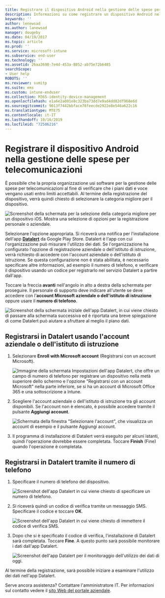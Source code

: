 ```yaml
---
title: Registrare il dispositivo Android nella gestione delle spese per telecomunicazioni con Intune
description: Informazioni su come registrare un dispositivo Android nella gestione delle spese per telecomunicazioni.
keywords: ''
author: lenewsad
ms.author: lanewsad
manager: dougeby
ms.date: 04/19/2017
ms.topic: article
ms.prod: ''
ms.service: microsoft-intune
ms.subservice: end-user
ms.technology: ''
ms.assetid: 26aa3698-7e4d-453a-8852-ab75e72b6485
searchScope:
- User help
ROBOTS: ''
ms.reviewer: sumitp
ms.suite: ems
ms.custom: intune-enduser
ms.collection: M365-identity-device-management
ms.openlocfilehash: e1a6e2a001e8c323ba73dd7e9ad4dd82df968e6d
ms.sourcegitcommit: 9013f7442bbface78feecde2922e8e546a622c16
ms.translationtype: MTE75
ms.contentlocale: it-IT
ms.lasthandoff: 10/16/2019
ms.locfileid: "72506216"
---
```

# <a name="enroll-your-android-device-in-telecom-expense-management"></a>Registrare il dispositivo Android nella gestione delle spese per telecomunicazioni

È possibile che la propria organizzazione usi software per la gestione delle spese per telecomunicazioni al fine di verificare che i piani dati e voce vengano usati entro limiti accettabili. Al termine della registrazione del dispositivo, verrà quindi chiesto di selezionare la categoria migliore per il dispositivo.

![Screenshot della schermata per la selezione della categoria migliore per un dispositivo iOS. Mostra una selezione di opzioni per la registrazione personale o aziendale.](./media/and-enroll-11-tem-select-best-category.png)

Selezionare l'opzione appropriata. Si riceverà una notifica per l'installazione dell'app [__Datalert__](https://play.google.com/store/apps/details?id=fr.memobox.databox) da Google Play Store. Datalert è l'app con cui l'organizzazione può misurare l'utilizzo dei dati. Se l'organizzazione ha configurato l'opzione di registrazione aziendale o dell'istituto di istruzione, verrà richiesto di accedere con l'account aziendale o dell'istituto di istruzione. Se questa configurazione non è stata abilitata, è necessario specificare altre informazioni, ad esempio il numero di telefono, e verificare il dispositivo usando un codice per registrarlo nel servizio Datalert a partire dall'app.

Toccare la freccia __avanti__ nell'angolo in alto a destra della schermata per proseguire. Il personale di supporto deve indicare all'utente se deve accedere con l'__account Microsoft aziendale o dell'istituto di istruzione__ oppure usare il __numero di telefono__.

  ![Screenshot della schermata iniziale dell'app Datalert, in cui viene chiesto di passare alla schermata successiva ed è riportata una breve spiegazione di come Datalert può aiutare a sfruttare al meglio il piano dati.](./media/and-enroll-12-tem-datalert-setup.png)

## <a name="enroll-into-datalert-using-your-microsoft-work-or-school-account"></a>Registrarsi in Datalert usando l'account aziendale o dell'istituto di istruzione

1. Selezionare __Enroll with Microsoft account__ (Registrarsi con un account Microsoft).

   ![Immagine della schermata Impostazioni dell'app Datalert, che offre un campo di numero di telefono per registrare un dispositivo nella metà superiore dello schermo e l'opzione "Registrarsi con un account Microsoft" nella parte inferiore, se si ha un account di Microsoft Office 365 e una sottoscrizione a Intune.](./media/and-enroll-12a-tem-datalert-enroll-msft-account.png)

2. Scegliere l'account aziendale o dell'istituto di istruzione tra gli account disponibili. Se l'account non è elencato, è possibile accedere tramite il pulsante **Aggiungi account**.

   ![Schermata della finestra "Selezionare l'account", che visualizza un account di esempio e il pulsante Aggiungi account.](./media/and-enroll-12b-tem-datalert-enroll-select-msft-account.png)

3. Il programma di installazione di Datalert verrà eseguito per alcuni istanti, quindi l'operazione dovrebbe essere completata. Toccare __Finish__ (Fine) quando l'operazione è completata.

## <a name="enroll-into-datalert-using-your-phone-number"></a>Registrarsi in Datalert tramite il numero di telefono

1. Specificare il numero di telefono del dispositivo.

   ![Screenshot dell'app Datalert in cui viene chiesto di specificare un numero di telefono.](./media/and-enroll-13-tem-datalert-phone-number.png)

2. Si riceverà quindi un codice di verifica tramite un messaggio SMS. Specificare il codice e toccare __OK__.

   ![Screenshot dell'app Datalert in cui viene chiesto di immettere il codice di verifica SMS.](./media/and-enroll-14-tem-datalert-sms.png)

3. Dopo che si è specificato il codice di verifica, l'installazione di Datalert sarà completata. Toccare __Fine__. A questo punto sarà possibile monitorare i dati dall'app Datalert.

   ![Screenshot dell'app Datalert per il monitoraggio dell'utilizzo dei dati di oggi.](./media/and-enroll-15-tem-datalert-monitoring-active.png)

Al termine della registrazione, sarà possibile iniziare a esaminare l'utilizzo dei dati nell'app Datalert.

Serve ancora assistenza? Contattare l'amministratore IT. Per informazioni sul contatto vedere il [sito Web del portale aziendale](https://go.microsoft.com/fwlink/?linkid=2010980).
